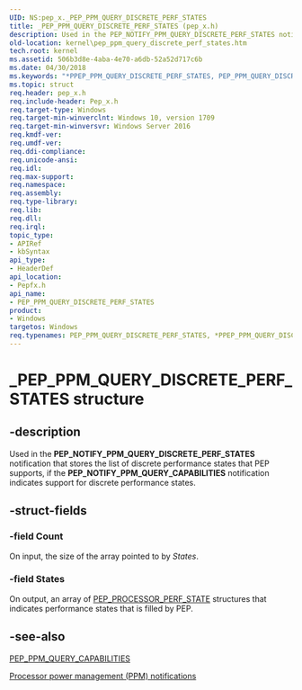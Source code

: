 ```yaml
---
UID: NS:pep_x._PEP_PPM_QUERY_DISCRETE_PERF_STATES
title: _PEP_PPM_QUERY_DISCRETE_PERF_STATES (pep_x.h)
description: Used in the PEP_NOTIFY_PPM_QUERY_DISCRETE_PERF_STATES notification that stores the list of discrete performance states that PEP supports, if the PEP_NOTIFY_PPM_QUERY_CAPABILITIES notification indicates support for discrete performance states. .
old-location: kernel\pep_ppm_query_discrete_perf_states.htm
tech.root: kernel
ms.assetid: 506b3d8e-4aba-4e70-a6db-52a52d717c6b
ms.date: 04/30/2018
ms.keywords: "*PPEP_PPM_QUERY_DISCRETE_PERF_STATES, PEP_PPM_QUERY_DISCRETE_PERF_STATES, PEP_PPM_QUERY_DISCRETE_PERF_STATES structure [Kernel-Mode Driver Architecture], PPEP_PPM_QUERY_DISCRETE_PERF_STATES, PPEP_PPM_QUERY_DISCRETE_PERF_STATES structure pointer [Kernel-Mode Driver Architecture], _PEP_PPM_QUERY_DISCRETE_PERF_STATES, kernel.pep_ppm_query_discrete_perf_states, pepfx/PEP_PPM_QUERY_DISCRETE_PERF_STATES, pepfx/PPEP_PPM_QUERY_DISCRETE_PERF_STATES"
ms.topic: struct
req.header: pep_x.h
req.include-header: Pep_x.h
req.target-type: Windows
req.target-min-winverclnt: Windows 10, version 1709
req.target-min-winversvr: Windows Server 2016
req.kmdf-ver: 
req.umdf-ver: 
req.ddi-compliance: 
req.unicode-ansi: 
req.idl: 
req.max-support: 
req.namespace: 
req.assembly: 
req.type-library: 
req.lib: 
req.dll: 
req.irql: 
topic_type:
- APIRef
- kbSyntax
api_type:
- HeaderDef
api_location:
- Pepfx.h
api_name:
- PEP_PPM_QUERY_DISCRETE_PERF_STATES
product:
- Windows
targetos: Windows
req.typenames: PEP_PPM_QUERY_DISCRETE_PERF_STATES, *PPEP_PPM_QUERY_DISCRETE_PERF_STATES
---
```


# _PEP_PPM_QUERY_DISCRETE_PERF_STATES structure


## -description


Used in the <b>PEP_NOTIFY_PPM_QUERY_DISCRETE_PERF_STATES</b> notification that stores the list of discrete performance states that PEP supports, if the <b>PEP_NOTIFY_PPM_QUERY_CAPABILITIES</b> notification indicates support for discrete performance states. 


## -struct-fields




### -field Count

On input, the size of the array pointed to by <i>States</i>. 


### -field States

On output, an array of <a href="https://docs.microsoft.com/windows-hardware/drivers/ddi/content/pepfx/ns-pepfx-_pep_processor_perf_state">PEP_PROCESSOR_PERF_STATE</a> structures that indicates performance states that is filled by  PEP. 


## -see-also




<a href="https://docs.microsoft.com/windows-hardware/drivers/ddi/content/pepfx/ns-pepfx-_pep_ppm_query_capabilities">PEP_PPM_QUERY_CAPABILITIES</a>



<a href="https://docs.microsoft.com/windows-hardware/drivers/ddi/content/index">Processor power management (PPM) notifications</a>
 

 

